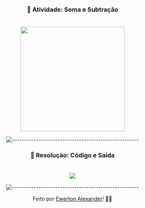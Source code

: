 <div align="center">
 
 ### 🧾 Atividade: Soma e Subtração<br><br>

<img src="https://github.com/Ewertonalex/Disciplina-Tecnologias-para-BackEnd/blob/main/aula3/Soma%20e%20Subtra%C3%A7%C3%A3o/Atividade%20Soma%20e%20Subtra%C3%A7%C3%A3o%20aula%2003.jpg" width=280>

![-----------------------------------------------------](https://raw.githubusercontent.com/andreasbm/readme/master/assets/lines/rainbow.png)

 ### 🧾 Resolução: Código e Saída<br><br>

<img src="https://github.com/Ewertonalex/Disciplina-Tecnologias-para-BackEnd/blob/main/aula3/Soma%20e%20Subtra%C3%A7%C3%A3o/Resolu%C3%A7%C3%A3o%20Soma%20e%20Subtra%C3%A7%C3%A3o%20aula%2003.jpg">


![-----------------------------------------------------](https://raw.githubusercontent.com/andreasbm/readme/master/assets/lines/rainbow.png)


  
  Feito por <a href="https://www.linkedin.com/in/ewerton-alexander-780869232/" target="_blank">Ewerton Alexander</a>!
    <g-emoji class="g-emoji" alias="wave" fallback-src="https://github.githubassets.com/images/icons/emoji/unicode/1f44b.png">👨‍🚀</g-emoji><br>
  
  </div>

